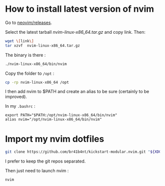 # How to install latest version of nvim 

Go to [neovim/releases](https://github.com/neovim/neovim/releases).

Select the latest tarball *nvim-linux-x86_64.tar.gz* and copy link.
Then:
```sh
wget \[link\]
tar xzvf  nvim-linux-x86_64.tar.gz 
```

The binary is there : 
```sh
./nvim-linux-x86_64/bin/nvim
```

Copy the folder to `/opt` :

```sh 
cp -rp nvim-linux-x86_64 /opt
```

I then add nvim to $PATH and create an alias to be sure (certainly to be improved).

In my `.bashrc` : 
```
export PATH="$PATH:/opt/nvim-linux-x86_64/bin/nvim"
alias nvim="/opt/nvim-linux-x86_64/bin/nvim"
```

# Import my nvim dotfiles
```sh
git clone https://github.com/br41b4nt/kickstart-modular.nvim.git "${XDG_CONFIG_HOME:-$HOME/.config}"/nvim
```

I prefer to keep the git repos separated. 

Then just need to launch nvim : 
```sh
nvim
```








